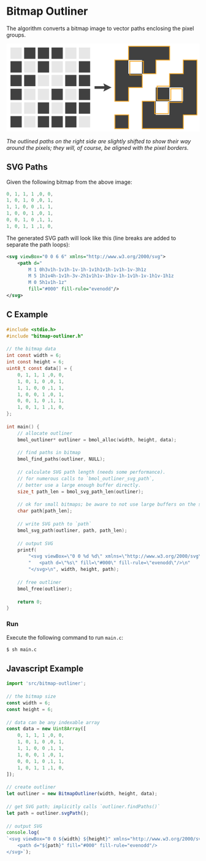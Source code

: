 # Bitmap Outliner

The algorithm converts a bitmap image to vector paths enclosing the pixel groups.

![Conversion Diagram](assets/conversion-diagram.svg)

*The outlined paths on the right side are slightly shifted to show their way around the pixels; they will, of course, be aligned with the pixel borders.*

## SVG Paths

Given the following bitmap from the above image:

```c
0, 1, 1, 1 ,0, 0,
1, 0, 1, 0 ,0, 1,
1, 1, 0, 0 ,1, 1,
1, 0, 0, 1 ,0, 1,
0, 0, 1, 0 ,1, 1,
1, 0, 1, 1 ,1, 0,
```

The generated SVG path will look like this (line breaks are added to separate the path loops):

```xml
<svg viewBox="0 0 6 6" xmlns="http://www.w3.org/2000/svg">
	<path d="
		M 1 0h3v1h-1v1h-1v-1h-1v1h1v1h-1v1h-1v-3h1z
		M 5 1h1v4h-1v1h-3v-2h1v1h1v-1h1v-1h-1v1h-1v-1h1v-1h1z
		M 0 5h1v1h-1z"
		fill="#000" fill-rule="evenodd"/>
</svg>
```

## C Example

```c
#include <stdio.h>
#include "bitmap-outliner.h"

// the bitmap data
int const width = 6;
int const height = 6;
uint8_t const data[] = {
	0, 1, 1, 1 ,0, 0,
	1, 0, 1, 0 ,0, 1,
	1, 1, 0, 0 ,1, 1,
	1, 0, 0, 1 ,0, 1,
	0, 0, 1, 0 ,1, 1,
	1, 0, 1, 1 ,1, 0,
};

int main() {
	// allocate outliner
	bmol_outliner* outliner = bmol_alloc(width, height, data);
	
	// find paths in bitmap
	bmol_find_paths(outliner, NULL);
	
	// calculate SVG path length (needs some performance).
	// for numerous calls to `bmol_outliner_svg_path`,
	// better use a large enough buffer directly.
	size_t path_len = bmol_svg_path_len(outliner);
	
	// ok for small bitmaps; be aware to not use large buffers on the stack!
	char path[path_len];
	
	// write SVG path to `path`
	bmol_svg_path(outliner, path, path_len);
	
	// output SVG
	printf(
		"<svg viewBox=\"0 0 %d %d\" xmlns=\"http://www.w3.org/2000/svg\">\n"
		"	<path d=\"%s\" fill=\"#000\" fill-rule=\"evenodd\"/>\n"
		"</svg>\n", width, height, path);
	
	// free outliner
	bmol_free(outliner);
	
	return 0;
}
```

### Run

Execute the following command to run `main.c`:

```sh
$ sh main.c
```

## Javascript Example

```js
import 'src/bitmap-outliner';

// the bitmap size
const width = 6;
const height = 6;

// data can be any indexable array
const data = new Uint8Array([
	0, 1, 1, 1 ,0, 0,
	1, 0, 1, 0 ,0, 1,
	1, 1, 0, 0 ,1, 1,
	1, 0, 0, 1 ,0, 1,
	0, 0, 1, 0 ,1, 1,
	1, 0, 1, 1 ,1, 0,
]);

// create outliner
let outliner = new BitmapOutliner(width, height, data);

// get SVG path; implicitly calls `outliner.findPaths()`
let path = outliner.svgPath();

// output SVG
console.log(
`<svg viewBox="0 0 ${width} ${height}" xmlns="http://www.w3.org/2000/svg">
	<path d="${path}" fill="#000" fill-rule="evenodd"/>
</svg>`);
```
